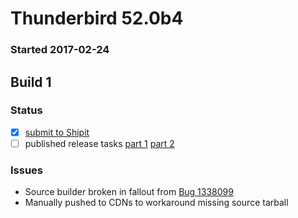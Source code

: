 # Thunderbird 52.0b4

### Started 2017-02-24

## Build 1

### Status
- [x] [submit to Shipit](https://wiki.mozilla.org/Release:Release_Automation_on_Mercurial:Starting_a_Release#Submit_to_Ship_It)
- [ ] published release tasks [part 1](https://wiki.mozilla.org/Release:Release_Automation_on_Mercurial:Updates_through_Shipping#Publish_in_Balrog) [part 2](https://wiki.mozilla.org/Release:Release_Automation_on_Mercurial:Updates_through_Shipping#Post-release_tasks)

### Issues
- Source builder broken in fallout from [Bug 1338099](https://bugzil.la/1338099)
- Manually pushed to CDNs to workaround missing source tarball


